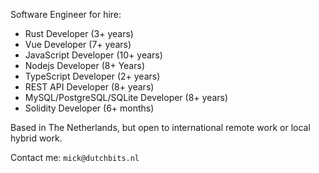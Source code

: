 Software Engineer for hire:

- Rust Developer (3+ years)
- Vue Developer (7+ years)
- JavaScript Developer (10+ years)
- Nodejs Developer (8+ Years)
- TypeScript Developer (2+ years)
- REST API Developer (8+ years)
- MySQL/PostgreSQL/SQLite Developer (8+ years)
- Solidity Developer (6+ months)

Based in The Netherlands, but open to international remote work or local hybrid work.

Contact me: `mick@dutchbits.nl`
